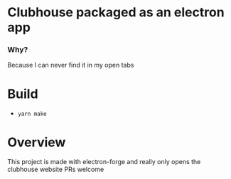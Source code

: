 # Clubhouse packaged as an electron app
### Why?
Because I can never find it in my open tabs

# Build

* `yarn make`

# Overview
This project is made with electron-forge and really only opens the clubhouse website
PRs welcome
